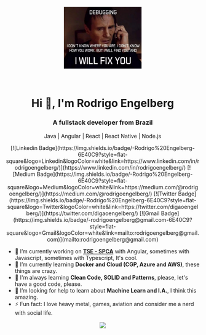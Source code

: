 <!--
**rodrigoengelberg/rodrigoengelberg** is a ✨ _special_ ✨ repository because its `README.md` (this file) appears on your GitHub profile.

Here are some ideas to get you started:

- 🔭 I’m currently working on ...
- 🌱 I’m currently learning ...
- 👯 I’m looking to collaborate on ...
- 🤔 I’m looking for help with ...
- 💬 Ask me about ...
- 📫 How to reach me: ...
- 😄 Pronouns: ...
- ⚡ Fun fact: ...
-->

<p align="center">
  <img src="https://github.com/rodrigoengelberg/rodrigoengelberg/blob/master/.github/I_will_fix_you.png" width="40%" alt="Debugging" />
  <!--<img src="https://github.com/rodrigoengelberg/rodrigoengelberg/blob/master/.github/programming_tired.jpg" width="40%" alt="Programming" />-->
  <!--<img src="https://github.com/rodrigoengelberg/rodrigoengelberg/blob/master/.github/I-turn-coffee-into-code.png" width="40%" alt="Code" />-->
</p>
<br/>
<h1 align="center">Hi 👋, I'm Rodrigo Engelberg</h1>
<h3 align="center">A fullstack developer from Brazil</h3>

<p align="center">
  Java | Angular | React | React Native | Node.js
</p>

<p align="center">
  [![Linkedin Badge](https://img.shields.io/badge/-Rodrigo%20Engelberg-6E40C9?style=flat-square&logo=Linkedin&logoColor=white&link=https://www.linkedin.com/in/rodrigoengelberg/)](https://www.linkedin.com/in/rodrigoengelberg/)
  [![Medium Badge](https://img.shields.io/badge/-Rodrigo%20Engelberg-6E40C9?style=flat-square&logo=Medium&logoColor=white&link=https://medium.com/@rodrigoengelberg/)](https://medium.com/@rodrigoengelberg/)
  [![Twitter Badge](https://img.shields.io/badge/-Rodrigo%20Engelberg-6E40C9?style=flat-square&logo=Twitter&logoColor=white&link=https://twitter.com/digaoengelberg/)](https://twitter.com/digaoengelberg/)
  [![Gmail Badge](https://img.shields.io/badge/-rodrigoengelberg@gmail.com-6E40C9?style=flat-square&logo=Gmail&logoColor=white&link=mailto:rodrigoengelberg@gmail.com)](mailto:rodrigoengelberg@gmail.com)
</p>

- 🔭 I’m currently working on **[TSE - SPCA](https://divulgaspca.tse.jus.br)** with Angular, sometimes with Javascript, sometimes with Typescript, It's cool.
- 🌱 I’m currently learning **Docker and Cloud (CGP, Azure and AWS)**, these things are crazy.
- 📝 I'm always learning **Clean Code, SOLID and Patterns**, please, let's have a good code, please.
- 🤔 I’m looking for help to learn about **Machine Learn and I.A.**, I think this amazing.
- ⚡ Fun fact: I love heavy metal, games, aviation and consider me a nerd with social life.

<p align="center">
<img align='center' src="https://github-readme-stats.vercel.app/api?username=rodrigoengelberg&show_icons=true&theme=tokyonight">
</p>
